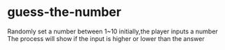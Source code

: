 # guess-the-number
Randomly set a number between 1~10 initially,the player inputs a number
The process will show if the input is higher or lower than the answer
